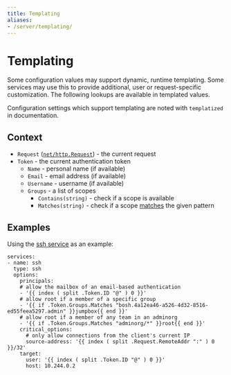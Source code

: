 ```yaml
---
title: Templating
aliases:
- /server/templating/
---
```


# Templating

Some configuration values may support dynamic, runtime templating. Some services may use this to provide additional, user or request-specific customization. The following lookups are available in templated values.

Configuration settings which support templating are noted with `templatized` in documentation.


## Context

 * `Request` ([`net/http.Request`](https://golang.org/pkg/net/http/#Request)) - the current request
 * `Token` - the current authentication token
    * `Name` - personal name (if available)
    * `Email` - email address (if available)
    * `Username` - username (if available)
    * `Groups` - a list of scopes
       * `Contains(string)` - check if a scope is available
       * `Matches(string)` - check if a scope [matches](https://golang.org/pkg/path/filepath/#Match) the given pattern


## Examples

Using the [ssh service](../service/ssh) as an example:

    services:
    - name: ssh
      type: ssh
      options:
        principals:
        # allow the mailbox of an email-based authentication
        - '{{ index ( split .Token.ID "@" ) 0 }}'
        # allow root if a member of a specific group
        - '{{ if .Token.Groups.Matches "bosh.4a12ea46-a526-4d32-8516-ed55feea5297.admin" }}jumpbox{{ end }}'
        # allow root if a member of any team in an adminorg
        - '{{ if .Token.Groups.Matches "adminorg/*" }}root{{ end }}'
        critical_options:
          # only allow connections from the client's current IP
          source-address: '{{ index ( split .Request.RemoteAddr ":" ) 0 }}/32'
        target:
          user: '{{ index ( split .Token.ID "@" ) 0 }}'
          host: 10.244.0.2
